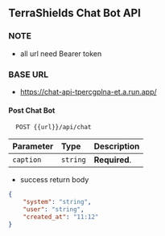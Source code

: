 ## TerraShields Chat Bot API

### NOTE

- all url need Bearer token

### BASE URL

- https://chat-api-tpercgplna-et.a.run.app/

#### Post Chat Bot

```http
  POST {{url}}/api/chat
```

| Parameter | Type     | Description   |
| :-------- | :------- | :------------ |
| `caption` | `string` | **Required**. |

- success return body

```json
{
	"system": "string",
	"user": "string",
	"created_at": "11:12"
}
```
